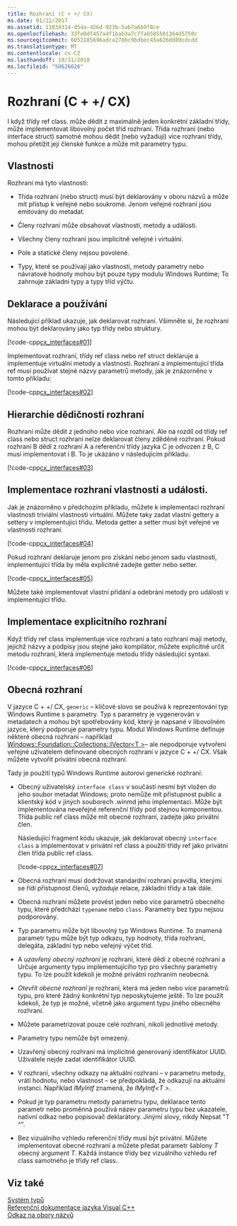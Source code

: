 ```yaml
---
title: Rozhraní (C + +/ CX)
ms.date: 01/22/2017
ms.assetid: 11034314-d54a-426d-923b-5ab7a6b9f8ce
ms.openlocfilehash: 33fe0df457a4f1bab3a7cffab585501364d5750c
ms.sourcegitcommit: 6052185696adca270bc9bdbec45a626dd89cdcdd
ms.translationtype: MT
ms.contentlocale: cs-CZ
ms.lasthandoff: 10/31/2018
ms.locfileid: "50626626"
---
```

# <a name="interfaces-ccx"></a>Rozhraní (C + +/ CX)

I když třídy ref class. může dědit z maximálně jeden konkrétní základní třídy, může implementovat libovolný počet tříd rozhraní. Třída rozhraní (nebo interface struct) samotné mohou dědit (nebo vyžadují) více rozhraní třídy, mohou přetížit její členské funkce a může mít parametry typu.

## <a name="characteristics"></a>Vlastnosti

Rozhraní má tyto vlastnosti:

- Třída rozhraní (nebo struct) musí být deklarovány v oboru názvů a může mít přístup k veřejné nebo soukromé. Jenom veřejné rozhraní jsou emitovány do metadat.

- Členy rozhraní může obsahovat vlastnosti, metody a události.

- Všechny členy rozhraní jsou implicitně veřejné i virtuální.

- Pole a statické členy nejsou povolené.

- Typy, které se používají jako vlastnosti, metody parametry nebo návratové hodnoty mohou být pouze typy modulu Windows Runtime; To zahrnuje základní typy a typy tříd výčtu.

## <a name="declaration-and-usage"></a>Deklarace a používání

Následující příklad ukazuje, jak deklarovat rozhraní. Všimněte si, že rozhraní mohou být deklarovány jako typ třídy nebo struktury.

[!code-cpp[cx_interfaces#01](../cppcx/codesnippet/CPP/interfacestest/class1.h#01)]

Implementovat rozhraní, třídy ref class nebo ref struct deklaruje a implementuje virtuální metody a vlastnosti. Rozhraní a implementující třída ref musí používat stejné názvy parametrů metody, jak je znázorněno v tomto příkladu:

[!code-cpp[cx_interfaces#02](../cppcx/codesnippet/CPP/interfacestest/class1.h#02)]

## <a name="interface-inheritance-hierarchies"></a>Hierarchie dědičnosti rozhraní

Rozhraní může dědit z jednoho nebo více rozhraní. Ale na rozdíl od třídy ref class nebo struct rozhraní nelze deklarovat členy zděděné rozhraní. Pokud rozhraní B dědí z rozhraní A a referenční třídy jazyka C je odvozen z B, C musí implementovat i B. To je ukázáno v následujícím příkladu.

[!code-cpp[cx_interfaces#03](../cppcx/codesnippet/CPP/interfacestest/class1.h#03)]

## <a name="implementing-interface-properties-and-events"></a>Implementace rozhraní vlastnosti a události.

Jak je znázorněno v předchozím příkladu, můžete k implementaci rozhraní vlastnosti triviální vlastnosti virtuální. Můžete taky zadat vlastní gettery a settery v implementující třídu.  Metoda getter a setter musí být veřejné ve vlastnosti rozhraní.

[!code-cpp[cx_interfaces#04](../cppcx/codesnippet/CPP/interfacestest/class1.h#04)]

Pokud rozhraní deklaruje jenom pro získání nebo jenom sadu vlastností, implementující třída by měla explicitně zadejte getter nebo setter.

[!code-cpp[cx_interfaces#05](../cppcx/codesnippet/CPP/interfacestest/class1.h#05)]

Můžete také implementovat vlastní přidání a odebrání metody pro události v implementující třídu.

## <a name="explicit-interface-implementation"></a>Implementace explicitního rozhraní

Když třídy ref class implementuje více rozhraní a tato rozhraní mají metody, jejichž názvy a podpisy jsou stejné jako kompilátor, můžete explicitně určit metodu rozhraní, která implementuje metodu třídy následující syntaxi.

[!code-cpp[cx_interfaces#06](../cppcx/codesnippet/CPP/interfacestest/class1.h#06)]

## <a name="generic-interfaces"></a>Obecná rozhraní

V jazyce C + +/ CX, `generic` – klíčové slovo se používá k reprezentování typ Windows Runtime s parametry. Typ s parametry je vygenerován v metadatech a mohou být spotřebovány kód, který je napsané v libovolném jazyce, který podporuje parametry typu. Modul Windows Runtime definuje některé obecná rozhraní – například [Windows::Foundation::Collections::IVector\<T >](Windows::Foundation::Collections::IVector)– ale nepodporuje vytvoření veřejné uživatelem definované obecných rozhraní v jazyce C + +/ CX. Však můžete vytvořit privátní obecná rozhraní.

Tady je použití typů Windows Runtime autorovi generické rozhraní:

- Obecný uživatelský `interface class` v součásti nesmí být vložen do jeho soubor metadat Windows; proto nemůže mít přístupnost public a klientský kód v jiných souborech .winmd jeho implementaci. Může být implementována neveřejné referenční třídy pod stejnou komponentou. Třída public ref class může mít obecné rozhraní, zadejte jako privátní člen.

   Následující fragment kódu ukazuje, jak deklarovat obecný `interface class` a implementovat v privátní ref class a použití třídy ref jako privátní člen třída public ref class.

   [!code-cpp[cx_interfaces#07](../cppcx/codesnippet/CPP/interfacestest/class1.h#07)]

- Obecná rozhraní musí dodržovat standardní rozhraní pravidla, kterými se řídí přístupnost členů, *vyžaduje* relace, základní třídy a tak dále.

- Obecná rozhraní můžete provést jeden nebo více parametrů obecného typu, které předchází `typename` nebo `class`. Parametry bez typu nejsou podporovány.

- Typ parametru může být libovolný typ Windows Runtime. To znamená parametr typu může být typ odkazu, typ hodnoty, třída rozhraní, delegáta, základní typ nebo veřejný výčet tříd.

- A *uzavřený obecný rozhraní* je rozhraní, které dědí z obecné rozhraní a Určuje argumenty typu implementujícího typ pro všechny parametry typu. To lze použít kdekoli je možné privátní rozhraním neobecná.

- *Otevřít obecné rozhraní* je rozhraní, která má jeden nebo více parametrů typu, pro které žádný konkrétní typ neposkytujeme ještě. To lze použít kdekoli, že typ je možné, včetně jako argument typu jiného obecného rozhraní.

- Můžete parametrizovat pouze celé rozhraní, nikoli jednotlivé metody.

- Parametry typu nemůže být omezený.

- Uzavřený obecný rozhraní má implicitně generovaný identifikátor UUID. Uživatele nejde zadat identifikátor UUID.

- V rozhraní, všechny odkazy na aktuální rozhraní – v parametru metody, vrátí hodnotu, nebo vlastnost – se předpokládá, že odkazují na aktuální instanci. Například *IMyIntf* znamená, že *IMyIntf\<T >*.

- Pokud je typ parametru metody parametru typu, deklarace tento parametr nebo proměnná používá název parametru typu bez ukazatele, nativní odkaz nebo popisovač deklarátory. Jinými slovy, nikdy Nepsat "T ^".

- Bez vizuálního vzhledu referenční třídy musí být privátní. Můžete implementovat obecné rozhraní a můžete předat parametr šablony *T* obecný argument *T*. Každá instance třídy bez vizuálního vzhledu ref class samotného je třídy ref class.

## <a name="see-also"></a>Viz také

[Systém typů](../cppcx/type-system-c-cx.md)<br/>
[Referenční dokumentace jazyka Visual C++](../cppcx/visual-c-language-reference-c-cx.md)<br/>
[Odkaz na obory názvů](../cppcx/namespaces-reference-c-cx.md)
